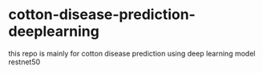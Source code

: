 # cotton-disease-prediction-deeplearning
this repo is mainly for cotton disease prediction using deep learning model restnet50  
